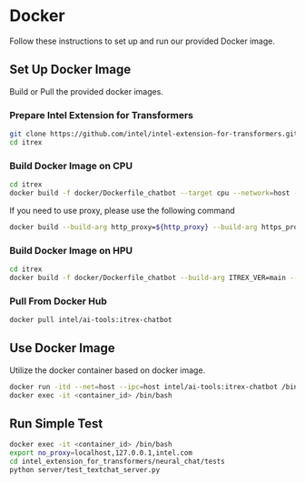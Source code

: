 # Docker
Follow these instructions to set up and run our provided Docker image.

## Set Up Docker Image
Build or Pull the provided docker images.

### Prepare Intel Extension for Transformers
```bash
git clone https://github.com/intel/intel-extension-for-transformers.git itrex
cd itrex
```

### Build Docker Image on CPU
```bash
cd itrex
docker build -f docker/Dockerfile_chatbot --target cpu --network=host -t chatbot:latest .
```
If you need to use proxy, please use the following command
```bash
docker build --build-arg http_proxy=${http_proxy} --build-arg https_proxy=${http_proxy} --build-arg ITREX_VER=main --target cpu -f docker/Dockerfile_chatbot -t chatbot:latest .
```

### Build Docker Image on HPU
```bash
cd itrex
docker build -f docker/Dockerfile_chatbot --build-arg ITREX_VER=main --target hpu -t chatbot:latest .
```

### Pull From Docker Hub
```bash
docker pull intel/ai-tools:itrex-chatbot
```


## Use Docker Image
Utilize the docker container based on docker image.
```bash
docker run -itd --net=host --ipc=host intel/ai-tools:itrex-chatbot /bin/bash
docker exec -it <container_id> /bin/bash
```

## Run Simple Test
```bash
docker exec -it <container_id> /bin/bash
export no_proxy=localhost,127.0.0.1,intel.com
cd intel_extension_for_transformers/neural_chat/tests
python server/test_textchat_server.py
```
